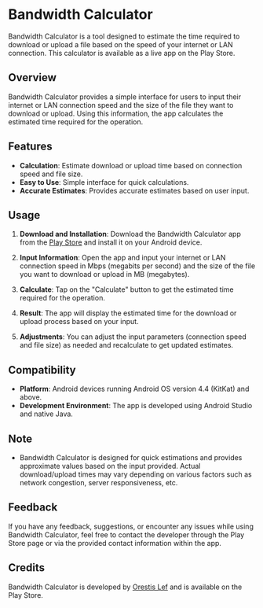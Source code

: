 # Bandwidth Calculator

Bandwidth Calculator is a tool designed to estimate the time required to download or upload a file based on the speed of your internet or LAN connection. This calculator is available as a live app on the Play Store.

## Overview

Bandwidth Calculator provides a simple interface for users to input their internet or LAN connection speed and the size of the file they want to download or upload. Using this information, the app calculates the estimated time required for the operation.

## Features

- **Calculation**: Estimate download or upload time based on connection speed and file size.
- **Easy to Use**: Simple interface for quick calculations.
- **Accurate Estimates**: Provides accurate estimates based on user input.

## Usage

1. **Download and Installation**: Download the Bandwidth Calculator app from the [Play Store](https://play.google.com/store/apps/details?id=com.lef.orestis.bandwidthcalculator) and install it on your Android device.

2. **Input Information**: Open the app and input your internet or LAN connection speed in Mbps (megabits per second) and the size of the file you want to download or upload in MB (megabytes).

3. **Calculate**: Tap on the "Calculate" button to get the estimated time required for the operation.

4. **Result**: The app will display the estimated time for the download or upload process based on your input.

5. **Adjustments**: You can adjust the input parameters (connection speed and file size) as needed and recalculate to get updated estimates.

## Compatibility

- **Platform**: Android devices running Android OS version 4.4 (KitKat) and above.
- **Development Environment**: The app is developed using Android Studio and native Java.

## Note

- Bandwidth Calculator is designed for quick estimations and provides approximate values based on the input provided. Actual download/upload times may vary depending on various factors such as network congestion, server responsiveness, etc.

## Feedback

If you have any feedback, suggestions, or encounter any issues while using Bandwidth Calculator, feel free to contact the developer through the Play Store page or via the provided contact information within the app.

## Credits

Bandwidth Calculator is developed by [Orestis Lef](https://play.google.com/store/apps/developer?id=Orestis+Lefkaditis) and is available on the Play Store.

